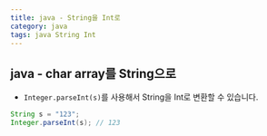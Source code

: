 ```yaml
---
title: java - String을 Int로
category: java
tags: java String Int
---
```


## java - char array를 String으로

- `Integer.parseInt(s)`를 사용해서 String을 Int로 변환할 수 있습니다.

```java
String s = "123";
Integer.parseInt(s); // 123
```
